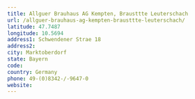 ```yaml
---
title: Allguer Brauhaus AG Kempten, Brausttte Leuterschach
url: /allguer-brauhaus-ag-kempten-brausttte-leuterschach/
latitude: 47.7487
longitude: 10.5694
address1: Schwendener Strae 18
address2: 
city: Marktoberdorf
state: Bayern
code: 
country: Germany
phone: 49-(0)8342-/-9647-0
website: 
---
```


